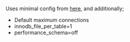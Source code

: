 Uses minimal config from [here](http://www.tocker.ca/2014/03/10/configuring-mysql-to-use-minimal-memory.html), and additionally;

* Default maximum connections
* innodb_file_per_table=1
* performance_schema=off
